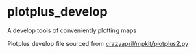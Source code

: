 # plotplus_develop
A develop tools of conveniently plotting maps

Plotplus develop file sourced from [crazyapril/mpkit/plotplus2.py](https://github.com/crazyapril/mpkit/blob/master/plotplus2.py)
